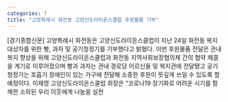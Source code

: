 ```yaml
---
categories: f
title: "고양특례시 화전동 고양신도라이온스클럽 후원물품 기부"
---
```

[경기종합신문] 고양특례시 화전동은 고양신도라이온스클럽이 지난 24일 화전동 복지 대상자를 위한 빵, 과자 및 공기청정기를 기부했다고 밝혔다. 이번 후원물품 전달은 관내 복지 향상을 위해 고양신도라이온스클럽과 화전동 지역사회보장협의체 간의 협약 체결을 계기로 이루어졌으며 빵과 과자는 관내 경로당 어르신들 및 복지관에 전달됐고 공기청정기는 호흡기 장애인이 있는 가구에 전달해 소중한 후원이 뜻깊게 쓰일 수 있도록 할 예정이다. 이재영 고양신도라이온스클럽 회장은 “코로나19 장기화로 어려운 시기를 함께한 소외된 우리 이웃에게 나눔을 실천